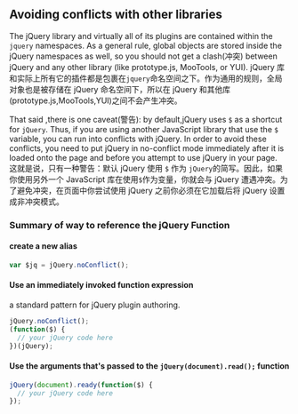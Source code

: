 ## Avoiding conflicts with other libraries

The jQuery library and virtually all of its plugins are contained within the `jquery` namespaces. As a general rule, global objects are stored inside the jQuery namespaces as well, so you should not get a clash(冲突) between jQuery and any other library (like prototype.js, MooTools, or YUI).
jQuery 库和实际上所有它的插件都是包裹在`jquery`命名空间之下。作为通用的规则，全局对象也是被存储在 jQuery 命名空间下，所以在 jQuery 和其他库(prototype.js,MooTools,YUI)之间不会产生冲突。

That said ,there is one caveat(警告): by default,jQuery uses `$` as a shortcut for `jQuery`. Thus, if you are using another JavaScript library that use the `$` variable, you can run into conflicts with jQuery. In order to avoid these conflicts, you need to put jQuery in no-conflict mode immediately after it is loaded onto the page and before you attempt to use jQuery in your page.  
这就是说，只有一种警告：默认 jQuery 使用 `$` 作为 `jQuery`的简写。因此，如果你使用另外一个 JavaScript 库在使用`$`作为变量，你就会与 jQuery 遭遇冲突。为了避免冲突，在页面中你尝试使用 jQuery 之前你必须在它加载后将 jQuery 设置成非冲突模式。

### Summary of way to reference the jQuery Function

#### create a new alias

```javascript
var $jq = jQuery.noConflict();
```

#### Use an immediately invoked function expression

a standard pattern for jQuery plugin authoring.

```javascript
jQuery.noConflict();
(function($) {
  // your jQuery code here
})(jQuery);
```

#### Use the arguments that's passed to the `jQuery(document).read();` function

```javascript
jQuery(document).ready(function($) {
  // your jQuery code here
});
```
